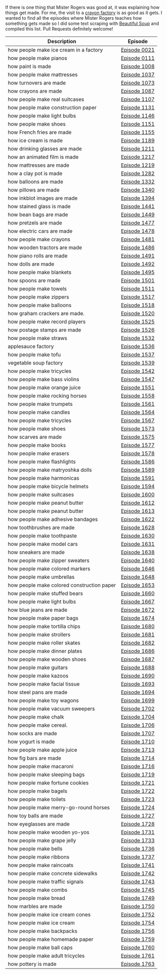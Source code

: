 If there is one thing that Mister Rogers was good at, it was explaining
how things get made. For me, the visit to a [crayon
factory](https://www.misterrogers.org/episodes/a-visit-to-a-crayon-factory/)
is as good as it gets. I wanted to find all the episodes where Mister
Rogers teaches how something gets made so I did some text scraping with
[Beautiful
Soup](https://www.crummy.com/software/BeautifulSoup/bs4/doc/index.html)
and compiled this list. Pull Requests definitely welcome!


| Description | Episode |
| --- | ---
| how people make ice cream in a factory | [Episode 0021](http://www.neighborhoodarchive.com/mrn/episodes/0021/index.html) |
| how people make pianos | [Episode 0111](http://www.neighborhoodarchive.com/mrn/episodes/0111/index.html) |
| how paint is made | [Episode 1008](http://www.neighborhoodarchive.com/mrn/episodes/1008/index.html) |
| how people make mattresses | [Episode 1037](http://www.neighborhoodarchive.com/mrn/episodes/1037/index.html) |
| how turnovers are made | [Episode 1073](http://www.neighborhoodarchive.com/mrn/episodes/1073/index.html) |
| how crayons are made | [Episode 1087](http://www.neighborhoodarchive.com/mrn/episodes/1087/index.html) |
| how people make real suitcases | [Episode 1107](http://www.neighborhoodarchive.com/mrn/episodes/1107/index.html) |
| how people make construction paper | [Episode 1131](http://www.neighborhoodarchive.com/mrn/episodes/1131/index.html) |
| how people make light bulbs | [Episode 1146](http://www.neighborhoodarchive.com/mrn/episodes/1146/index.html) |
| how people make shoes | [Episode 1151](http://www.neighborhoodarchive.com/mrn/episodes/1151/index.html) |
| how French fries are made | [Episode 1155](http://www.neighborhoodarchive.com/mrn/episodes/1155/index.html) |
| how ice cream is made | [Episode 1189](http://www.neighborhoodarchive.com/mrn/episodes/1189/index.html) |
| how drinking glasses are made | [Episode 1211](http://www.neighborhoodarchive.com/mrn/episodes/1211/index.html) |
| how an animated film is made | [Episode 1217](http://www.neighborhoodarchive.com/mrn/episodes/1217/index.html) |
| how mattresses are made | [Episode 1219](http://www.neighborhoodarchive.com/mrn/episodes/1219/index.html) |
| how a clay pot is made | [Episode 1282](http://www.neighborhoodarchive.com/mrn/episodes/1282/index.html) |
| how balloons are made | [Episode 1332](http://www.neighborhoodarchive.com/mrn/episodes/1332/index.html) |
| how pillows are made | [Episode 1340](http://www.neighborhoodarchive.com/mrn/episodes/1339/index.html) |
| how inkblot images are made | [Episode 1394](http://www.neighborhoodarchive.com/mrn/episodes/1394/index.html) |
| how stained glass is made | [Episode 1441](http://www.neighborhoodarchive.com/mrn/episodes/1441/index.html) |
| how bean bags are made | [Episode 1449](http://www.neighborhoodarchive.com/mrn/episodes/1449/index.html) |
| how pretzels are made | [Episode 1477](http://www.neighborhoodarchive.com/mrn/episodes/1477/index.html) |
| how electric cars are made | [Episode 1478](http://www.neighborhoodarchive.com/mrn/episodes/1478/index.html) |
| how people make crayons | [Episode 1481](http://www.neighborhoodarchive.com/mrn/episodes/1481/index.html) |
| how wooden tractors are made | [Episode 1486](http://www.neighborhoodarchive.com/mrn/episodes/1486/index.html) |
| how piano rolls are made | [Episode 1491](http://www.neighborhoodarchive.com/mrn/episodes/1491/index.html) |
| how dolls are made | [Episode 1492](http://www.neighborhoodarchive.com/mrn/episodes/1492/index.html) |
| how people make blankets | [Episode 1495](http://www.neighborhoodarchive.com/mrn/episodes/1495/index.html) |
| how spoons are made | [Episode 1501](http://www.neighborhoodarchive.com/mrn/episodes/1501/index.html) |
| how people make towels | [Episode 1511](http://www.neighborhoodarchive.com/mrn/episodes/1511/index.html) |
| how people make zippers | [Episode 1517](http://www.neighborhoodarchive.com/mrn/episodes/1517/index.html) |
| how people make balloons | [Episode 1518](http://www.neighborhoodarchive.com/mrn/episodes/1518/index.html) |
| how graham crackers are made. | [Episode 1520](http://www.neighborhoodarchive.com/mrn/episodes/1520/index.html) |
| how people make record players | [Episode 1525](http://www.neighborhoodarchive.com/mrn/episodes/1525/index.html) |
| how postage stamps are made | [Episode 1526](http://www.neighborhoodarchive.com/mrn/episodes/1526/index.html) |
| how people make straws | [Episode 1532](http://www.neighborhoodarchive.com/mrn/episodes/1532/index.html) |
| applesauce factory | [Episode 1536](http://www.neighborhoodarchive.com/mrn/episodes/1536/index.html) |
| how people make tofu | [Episode 1537](http://www.neighborhoodarchive.com/mrn/episodes/1537/index.html) |
| vegetable soup factory | [Episode 1539](http://www.neighborhoodarchive.com/mrn/episodes/1539/index.html) |
| how people make tricycles | [Episode 1542](http://www.neighborhoodarchive.com/mrn/episodes/1542/index.html) |
| how people make bass violins | [Episode 1547](http://www.neighborhoodarchive.com/mrn/episodes/1547/index.html) |
| how people make orange juice | [Episode 1551](http://www.neighborhoodarchive.com/mrn/episodes/1551/index.html) |
| how people make rocking horses | [Episode 1558](http://www.neighborhoodarchive.com/mrn/episodes/1558/index.html) |
| how people make trumpets | [Episode 1561](http://www.neighborhoodarchive.com/mrn/episodes/1561/index.html) |
| how people make candles | [Episode 1564](http://www.neighborhoodarchive.com/mrn/episodes/1564/index.html) |
| how people make tricycles | [Episode 1567](http://www.neighborhoodarchive.com/mrn/episodes/1567/index.html) |
| how people make shoes | [Episode 1573](http://www.neighborhoodarchive.com/mrn/episodes/1573/index.html) |
| how scarves are made | [Episode 1575](http://www.neighborhoodarchive.com/mrn/episodes/1575/index.html) |
| how people make books | [Episode 1577](http://www.neighborhoodarchive.com/mrn/episodes/1577/index.html) |
| how people make erasers | [Episode 1578](http://www.neighborhoodarchive.com/mrn/episodes/1578/index.html) |
| how people make flashlights | [Episode 1586](http://www.neighborhoodarchive.com/mrn/episodes/1586/index.html) |
| how people make matryoshka dolls | [Episode 1589](http://www.neighborhoodarchive.com/mrn/episodes/1589/index.html) |
| how people make harmonicas | [Episode 1591](http://www.neighborhoodarchive.com/mrn/episodes/1591/index.html) |
| how people make bicycle helmets | [Episode 1594](http://www.neighborhoodarchive.com/mrn/episodes/1594/index.html) |
| how people make suitcases | [Episode 1600](http://www.neighborhoodarchive.com/mrn/episodes/1600/index.html) |
| how people make peanut butter | [Episode 1612](http://www.neighborhoodarchive.com/mrn/episodes/1612/index.html) |
| how people make peanut butter | [Episode 1613](http://www.neighborhoodarchive.com/mrn/episodes/1613/index.html) |
| how people make adhesive bandages | [Episode 1622](http://www.neighborhoodarchive.com/mrn/episodes/1622/index.html) |
| how toothbrushes are made | [Episode 1628](http://www.neighborhoodarchive.com/mrn/episodes/1628/index.html) |
| how people make toothpaste | [Episode 1630](http://www.neighborhoodarchive.com/mrn/episodes/1630/index.html) |
| how people make model cars | [Episode 1631](http://www.neighborhoodarchive.com/mrn/episodes/1631/index.html) |
| how sneakers are made | [Episode 1638](http://www.neighborhoodarchive.com/mrn/episodes/1638/index.html) |
| how people make zipper sweaters | [Episode 1640](http://www.neighborhoodarchive.com/mrn/episodes/1640/index.html) |
| how people make colored markers | [Episode 1646](http://www.neighborhoodarchive.com/mrn/episodes/1646/index.html) |
| how people make umbrellas | [Episode 1648](http://www.neighborhoodarchive.com/mrn/episodes/1648/index.html) |
| how people make colored construction paper | [Episode 1653](http://www.neighborhoodarchive.com/mrn/episodes/1653/index.html) |
| how people make stuffed bears | [Episode 1660](http://www.neighborhoodarchive.com/mrn/episodes/1661/index.html) |
| how people make light bulbs | [Episode 1667](http://www.neighborhoodarchive.com/mrn/episodes/1667/index.html) |
| how blue jeans are made | [Episode 1672](http://www.neighborhoodarchive.com/mrn/episodes/1672/index.html) |
| how people make paper bags | [Episode 1674](http://www.neighborhoodarchive.com/mrn/episodes/1674/index.html) |
| how people make tortilla chips | [Episode 1680](http://www.neighborhoodarchive.com/mrn/episodes/1680/index.html) |
| how people make strollers | [Episode 1681](http://www.neighborhoodarchive.com/mrn/episodes/1681/index.html) |
| how people make roller skates | [Episode 1682](http://www.neighborhoodarchive.com/mrn/episodes/1682/index.html) |
| how people make dinner plates | [Episode 1686](http://www.neighborhoodarchive.com/mrn/episodes/1686/index.html) |
| how people make wooden shoes | [Episode 1687](http://www.neighborhoodarchive.com/mrn/episodes/1687/index.html) |
| how people make guitars | [Episode 1688](http://www.neighborhoodarchive.com/mrn/episodes/1688/index.html) |
| how people make kazoos | [Episode 1690](http://www.neighborhoodarchive.com/mrn/episodes/1690/index.html) |
| how people make facial tissue | [Episode 1693](http://www.neighborhoodarchive.com/mrn/episodes/1693/index.html) |
| how steel pans are made | [Episode 1694](http://www.neighborhoodarchive.com/mrn/episodes/1694/index.html) |
| how people make toy wagons | [Episode 1699](http://www.neighborhoodarchive.com/mrn/episodes/1699/index.html) |
| how people make vacuum sweepers | [Episode 1702](http://www.neighborhoodarchive.com/mrn/episodes/1702/index.html) |
| how people make chalk | [Episode 1704](http://www.neighborhoodarchive.com/mrn/episodes/1704/index.html) |
| how people make cereal.  | [Episode 1706](http://www.neighborhoodarchive.com/mrn/episodes/1706/index.html) |
| how socks are made | [Episode 1707](http://www.neighborhoodarchive.com/mrn/episodes/1707/index.html) |
| how yogurt is made | [Episode 1710](http://www.neighborhoodarchive.com/mrn/episodes/1710/index.html) |
| how people make apple juice | [Episode 1713](http://www.neighborhoodarchive.com/mrn/episodes/1713/index.html) |
| how fig bars are made | [Episode 1714](http://www.neighborhoodarchive.com/mrn/episodes/1714/index.html) |
| how people make macaroni | [Episode 1716](http://www.neighborhoodarchive.com/mrn/episodes/1716/index.html) |
| how people make sleeping bags | [Episode 1719](http://www.neighborhoodarchive.com/mrn/episodes/1719/index.html) |
| how people make fortune cookies | [Episode 1721](http://www.neighborhoodarchive.com/mrn/episodes/1721/index.html) |
| how people make bagels | [Episode 1722](http://www.neighborhoodarchive.com/mrn/episodes/1722/index.html) |
| how people make toilets | [Episode 1723](http://www.neighborhoodarchive.com/mrn/episodes/1723/index.html) |
| how people make merry-go-round horses | [Episode 1724](http://www.neighborhoodarchive.com/mrn/episodes/1724/index.html) |
| how toy balls are made | [Episode 1727](http://www.neighborhoodarchive.com/mrn/episodes/1727/index.html) |
| how eyeglasses are made | [Episode 1728](http://www.neighborhoodarchive.com/mrn/episodes/1728/index.html) |
| how people make wooden yo-yos | [Episode 1731](http://www.neighborhoodarchive.com/mrn/episodes/1731/index.html) |
| how people make grape jelly | [Episode 1733](http://www.neighborhoodarchive.com/mrn/episodes/1733/index.html) |
| how people make bells | [Episode 1736](http://www.neighborhoodarchive.com/mrn/episodes/1736/index.html) |
| how people make ribbons | [Episode 1737](http://www.neighborhoodarchive.com/mrn/episodes/1737/index.html) |
| how people make raincoats | [Episode 1741](http://www.neighborhoodarchive.com/mrn/episodes/1741/index.html) |
| how people make concrete sidewalks | [Episode 1742](http://www.neighborhoodarchive.com/mrn/episodes/1742/index.html) |
| how people make traffic signals | [Episode 1743](http://www.neighborhoodarchive.com/mrn/episodes/1743/index.html) |
| how people make combs | [Episode 1745](http://www.neighborhoodarchive.com/mrn/episodes/1745/index.html) |
| how people make bread | [Episode 1749](http://www.neighborhoodarchive.com/mrn/episodes/1749/index.html) |
| how marbles are made | [Episode 1750](http://www.neighborhoodarchive.com/mrn/episodes/1750/index.html) |
| how people make ice cream cones | [Episode 1752](http://www.neighborhoodarchive.com/mrn/episodes/1752/index.html) |
| how people make ice cream | [Episode 1754](http://www.neighborhoodarchive.com/mrn/episodes/1754/index.html) |
| how people make backpacks | [Episode 1756](http://www.neighborhoodarchive.com/mrn/episodes/1756/index.html) |
| how people make homemade paper | [Episode 1759](http://www.neighborhoodarchive.com/mrn/episodes/1759/index.html) |
| how people make ball caps | [Episode 1760](http://www.neighborhoodarchive.com/mrn/episodes/1760/index.html) |
| how people make adult tricycles | [Episode 1761](http://www.neighborhoodarchive.com/mrn/episodes/1761/index.html) |
| how pottery is made | [Episode 1763](http://www.neighborhoodarchive.com/mrn/episodes/1763/index.html) |
